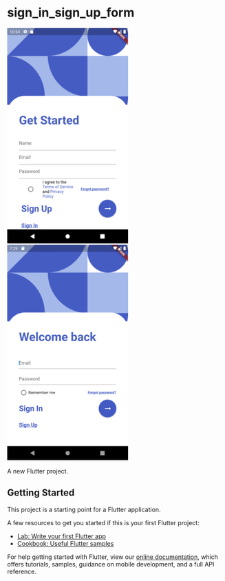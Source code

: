 # sign_in_sign_up_form

<img src="assets/images/print.png" height="500em"/>
<img src="assets/images/print_2.png" height="500em"/>


A new Flutter project.



## Getting Started

This project is a starting point for a Flutter application.

A few resources to get you started if this is your first Flutter project:

- [Lab: Write your first Flutter app](https://flutter.dev/docs/get-started/codelab)
- [Cookbook: Useful Flutter samples](https://flutter.dev/docs/cookbook)

For help getting started with Flutter, view our
[online documentation](https://flutter.dev/docs), which offers tutorials,
samples, guidance on mobile development, and a full API reference.
